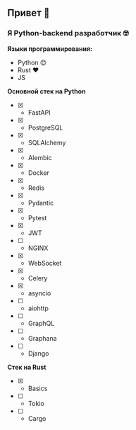 ## Привет 🧐
### Я Python-backend разработчик 🤓
**Языки программирования:**
 - Python 😍
 - Rust ❤️
 - JS

**Основной стек на Python**
 - [x] - FastAPI
 - [x] - PostgreSQL
 - [x] - SQLAlchemy
 - [x] - Alembic
 - [x] - Docker
 - [x] - Redis
 - [x] - Pydantic
 - [x] - Pytest
 - [x] - JWT
 - [ ] - NGINX
 - [x] - WebSocket
 - [x] - Celery
 - [x] - asyncio
 - [ ] - aiohttp
 - [ ] - GraphQL
 - [ ] - Graphana
 - [ ] - Django

**Стек на Rust**
 - [x] - Basics
 - [ ] - Tokio
 - [ ] - Cargo
